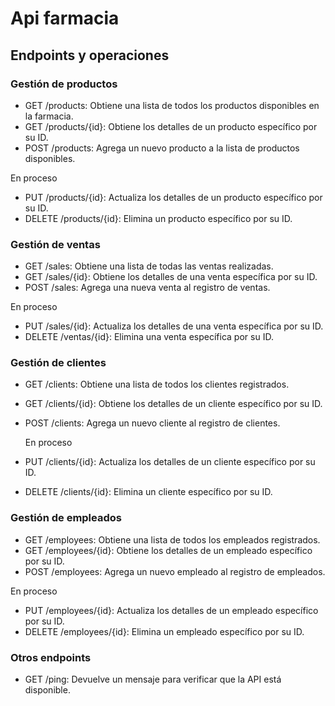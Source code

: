 # Api farmacia


## Endpoints y operaciones
### Gestión de productos

- GET /products: Obtiene una lista de todos los productos disponibles en la farmacia.
- GET /products/{id}: Obtiene los detalles de un producto específico por su ID.
- POST /products: Agrega un nuevo producto a la lista de productos disponibles.

En proceso
- PUT /products/{id}: Actualiza los detalles de un producto específico por su ID.
- DELETE /products/{id}: Elimina un producto específico por su ID.
### Gestión de ventas
- GET /sales: Obtiene una lista de todas las ventas realizadas.
- GET /sales/{id}: Obtiene los detalles de una venta específica por su ID.
- POST /sales: Agrega una nueva venta al registro de ventas.

En proceso
- PUT /sales/{id}: Actualiza los detalles de una venta específica por su ID.
- DELETE /ventas/{id}: Elimina una venta específica por su ID.
### Gestión de clientes
- GET /clients: Obtiene una lista de todos los clientes registrados.
- GET /clients/{id}: Obtiene los detalles de un cliente específico por su ID.
- POST /clients: Agrega un nuevo cliente al registro de clientes.

  En proceso
- PUT /clients/{id}: Actualiza los detalles de un cliente específico por su ID.
- DELETE /clients/{id}: Elimina un cliente específico por su ID.
### Gestión de empleados
- GET /employees: Obtiene una lista de todos los empleados registrados.
- GET /employees/{id}: Obtiene los detalles de un empleado específico por su ID.
- POST /employees: Agrega un nuevo empleado al registro de empleados.

 En proceso
- PUT /employees/{id}: Actualiza los detalles de un empleado específico por su ID.
- DELETE /employees/{id}: Elimina un empleado específico por su ID.

### Otros endpoints
- GET /ping: Devuelve un mensaje para verificar que la API está disponible.
